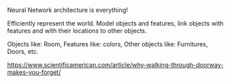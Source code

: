 Neural Network architecture is everything!

Efficiently represent the world. Model objects and features, link objects with features and with their locations to other objects.

Objects like: Room, Features like: colors, Other objects like: Furnitures, Doors, etc.

https://www.scientificamerican.com/article/why-walking-through-doorway-makes-you-forget/
